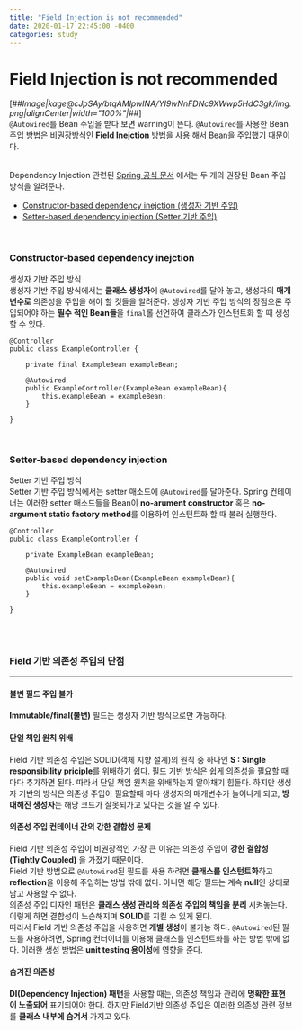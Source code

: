 ```yaml
---
title: "Field Injection is not recommended"
date: 2020-01-17 22:45:00 -0400
categories: study
---
```


Field Injection is not recommended
=====

[##_Image|kage@cJpSAy/btqAMlpwINA/YI9wNnFDNc9XWwp5HdC3gk/img.png|alignCenter|width="100%"|_##]
<br>
`@Autowired`를 Bean 주입을 받다 보면 warning이 뜬다. `@Autowired`를 사용한 Bean 주입 방법은 비권장방식인 **Field Inejction** 방법을 사용 해서 Bean을 주입했기 때문이다.<br><br>

Dependency Injection 관련된 [Spring 공식 문서](https://docs.spring.io/spring/docs/5.0.3.RELEASE/spring-framework-reference/core.html#beans-factory-collaborators)
에서는 두 개의 권장된 Bean 주입 방식을 알려준다.

+ [Constructor-based dependency inejction (생성자 기반 주입)](#constructor-based-dependency-inejction)
+ [Setter-based dependency injection (Setter 기반 주입)](#setter-based-dependency-injection)
<br>

### Constructor-based dependency inejction

생성자 기반 주입 방식  
생성자 기반 주입 방식에서는 **클래스 생성자**에 `@Autowired`를 달아 놓고, 생성자의 **매개변수로** 의존성을 주입을 해야 할 것들을 알려준다. 생성자 기반 주입 방식의 장점으론 주입되어야 하는 **필수 적인 Bean들**을 `final`롤 선언하여 클래스가 인스턴트화 할 때 생성 할 수 있다.  
```{java}
@Controller
public class ExampleController {

    private final ExampleBean exampleBean;

    @Autowired
    public ExampleController(ExampleBean exampleBean){
        this.exampleBean = exampleBean;
    }
    
}
```
<br>

### Setter-based dependency injection
Setter 기반 주입 방식  
Setter 기반 주입 방식에서는 setter 매소드에 `@Autowired`를 달아준다. Spring 컨테이너는 이러한 setter 매소드들을 Bean이 **no-arument constructor** 혹은 **no-argument static factory method**를 이용하여 인스턴트화 할 때 불러 실행한다.  
```{java}
@Controller
public class ExampleController {

    private ExampleBean exampleBean;

    @Autowired
    public void setExampleBean(ExampleBean exampleBean){
        this.exampleBean = exampleBean;
    }

}

```

<br><br> 

### Field 기반 의존성 주입의 단점
-----

#### 불변 필드 주입 불가
**Immutable/final(불변)** 필드는 생성자 기반 방식으로만 가능하다.

#### 단일 책임 원칙 위배 
Field 기반 의존성 주입은 SOLID(객체 지향 설계)의 원칙 중 하나인 **S : Single responsibility priciple**를 위배하기 쉽다. 필드 기반 방식은 쉽게 의존성을 필요할 때마다 추가하면 된다. 따라서 단일 책임 원칙을 위배하는지 알아채기 힘들다. 하지만 생성자 기반의 방식은 의존성 주입이 필요할때 마다 생성자의 매개변수가 늘어나게 되고, **방대해진 생성자**는 해당 코드가 잘못되가고 있다는 것을 알 수 있다.

#### 의존성 주입 컨테이너 간의 강한 결합성 문제
Field 기반 의존성 주입이 비권장적인 가장 큰 이유는 의존성 주입이 **강한 결합성(Tightly Coupled)** 을 가졌기 때문이다.  
Field 기반 방법으로 `@Autowired`된 필드를 사용 하려면 **클래스를 인스턴트화**하고 **reflection**을 이용해 주입하는 방법 밖에 없다. 아니면 해당 필드는 계속 **null**인 상태로 남고 사용할 수 없다.  
의존성 주입 디자인 패턴은 **클래스 생성 관리와 의존성 주입의 책임을 분리** 시켜놓는다. 이렇게 하면 결합성이 느슨해지며 **SOLID**를 지킬 수 있게 된다.  
따라서 Field 기반 의존성 주입을 사용하면 **개별 생성**이 불가능 하다. `@Autowired`된 필드를 사용하려면, Spring 컨터이너를 이용해 클래스를 인스턴트화를 하는 방법 밖에 없다. 이러한 생성 방법은 **unit testing 용이성**에 영향을 준다.  

#### 숨겨진 의존성
**DI(Dependency Injection) 패턴**을 사용할 때는, 의존성 책임과 관리에 **명확한 표현이 노출되어** 표기되어야 한다. 하지만 Field기반 의존성 주입은 이러한 의존성 관련 정보를 **클래스 내부에 숨겨서** 가지고 있다.
